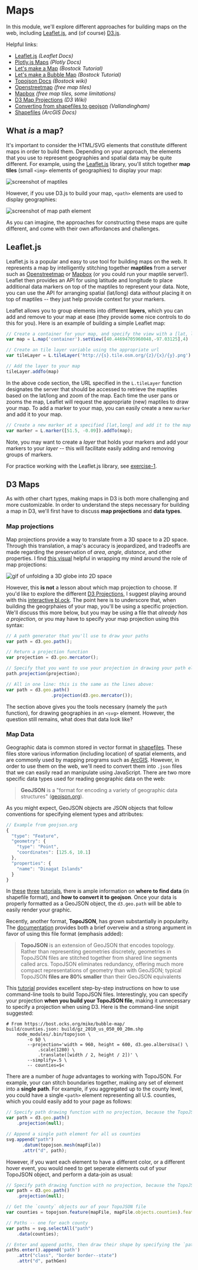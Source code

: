 # Maps

In this module, we'll explore different approaches for building maps on the web, including [Leaflet.js](http://leafletjs.com/), and (of course) [D3.js](https://d3js.org/).

Helpful links:

- [Leaflet.js](http://leafletjs.com/) _(Leaflet Docs)_
- [Plotly.js Maps](https://plot.ly/javascript/#maps) _(Plotly Docs)_
- [Let's make a Map](https://bost.ocks.org/mike/map/) _(Bostock Tutorial)_
- [Let's make a Bubble Map](https://bost.ocks.org/mike/bubble-map/) _(Bostock Tutorial)_
- [Topojson Docs](https://github.com/mbostock/topojson/wiki) _(Bostock wiki)_
- [Openstreetmap](https://www.openstreetmap.org) _(free map tiles)_
- [Mapbox](https://www.mapbox.com/) _(free map tiles, some limitations)_
- [D3 Map Projections](https://github.com/mbostock/d3/wiki/Geo-Projections) _(D3 Wiki)_
- [Converting from shapefiles to geojson](http://vallandingham.me/shapefile_to_geojson.html) _(Vallandingham)_
- [Shapefiles](https://doc.arcgis.com/en/arcgis-online/reference/shapefiles.htm) _(ArcGIS Docs)_

## What _is_ a map?
It's important to consider the HTML/SVG elements that constitute different maps in order to build them. Depending on your approach, the elements that you use to represent geographies and spatial data may be quite different. For example, using the [Leaflet.js](http://leafletjs.com/) library, you'll stitch together **map tiles** (small `<img>` elements of geographies) to display your map:

![screenshot of maptiles](imgs/map-tiles.png)

However, if you use D3.js to build your map, `<path>` elements are used to display geographies:

![screenshot of map path element](imgs/map-paths.png)

As you can imagine, the approaches for constructing these maps are quite different, and come with their own affordances and challenges.

## Leaflet.js
Leaflet.js is a popular and easy to use tool for building maps on the web. It represents a map by intelligently stitching together **maptiles** from a server such as [Openstreetmap](https://www.openstreetmap.org) or [Mapbox](https://www.mapbox.com/) (or you could run your maptile server!). Leaflet then provides an API for using latitude and longitude to place additional data markers on top of the maptiles to represent your data. Note, you can use the API for arranging spatial (lat/long) data _without_ placing it on top of maptiles -- they just help provide context for your markers.

Leaflet allows you to group elements into different **layers**, which you can add and remove to your map at ease (they provide some nice controls to do this for you). Here is an example of building a simple Leaflet map:

```javascript
// Create a container for your map, and specify the view with a [lat, long] array and a zoom level
var map = L.map('container').setView([40.44694705960048,-97.03125],4)

// Create an tile layer variable using the appropriate url
var tileLayer = L.tileLayer('http://{s}.tile.osm.org/{z}/{x}/{y}.png')

// Add the layer to your map
tileLayer.addTo(map)
```

In the above code section, the URL specified in the `L.tileLayer` function designates the server that should be accessed to retrieve the maptiles based on the lat/long and zoom of the map. Each time the user pans or zooms the map, Leaflet will request the appropriate (new) maptiles to draw your map. To add a marker to your map, you can easily create a new `marker` and add it to your map.

```javascript
// Create a new marker at a specified [lat,long] and add it to the map
var marker = L.marker([51.5, -0.09]).addTo(map);
```

Note, you may want to create a _layer_ that holds your markers and add your markers to your _layer_ -- this will facilitate easily adding and removing groups of markers.

For practice working with the Leaflet.js library, see [exercise-1](http://github.com/info474-s17/m17-maps/tree/master/exercise-1).


## D3 Maps
As with other chart types, making maps in D3 is both more challenging and more customizable. In order to understand the steps necessary for building a map in D3, we'll first have to discuss **map projections** and **data types**.

### Map projections
Map projections provide a way to translate from a 3D space to a 2D space. Through this translation, a map's accuracy is jeopardized, and tradeoffs are made regarding the preservation of _area_, _angle_, _distance_, and other properties. I find [this visual](http://bl.ocks.org/mbostock/5731632) helpful in wrapping my mind around the role of map projections:

![gif of unfolding a 3D globe into 2D space](imgs/projection.gif)

However, this **is not** a lesson about which map projection to choose. If you'd like to explore the different [D3 Projections](https://github.com/mbostock/d3/wiki/Geo-Projections), I suggest playing around with this [interactive bl.ock](http://bl.ocks.org/mbostock/3711652). The point here is to underscore that, when building the geogrphaies of your map, you'll be using a specific projection. We'll discuss this more below, but you may be using a file that _already has a projection_, or you may have to specify your map projection using this syntax:

```javascript
// A path generator that you'll use to draw your paths
var path = d3.geo.path();

// Return a projection function
var projection = d3.geo.mercator();

// Specify that you want to use your projection in drawing your path elements
path.projection(projection);

// All in one line: this is the same as the lines above:
var path = d3.geo.path()
                 .projection(d3.geo.mercator());

```

The section above gives you the tools necessary (namely the `path` function), for drawing geographies in an `<svg>` element. However, the question still remains, what does that data look like?

### Map Data
Geographic data is common stored in vector format in [shapefiles](https://doc.arcgis.com/en/arcgis-online/reference/shapefiles.htm). These files store various information (including location) of spatial elements, and are commonly used by mapping programs such as [ArcGIS](https://www.arcgis.com/features/). However, in order to use them on the web, we'll need to convert them into `.json` files that we can easily read an manipulate using JavaScript. There are two more specific data types used for reading geographic data on the web:

>**GeoJSON** is a "format for encoding a variety of geographic data structures" ([geojson.org](http://geojson.org/)).

As you might expect, GeoJSON objects are JSON objects that follow conventions for specifying element types and attributes:

```javascript
// Example from geojson.org
{
  "type": "Feature",
  "geometry": {
    "type": "Point",
    "coordinates": [125.6, 10.1]
  },
  "properties": {
    "name": "Dinagat Islands"
  }
}
```
In [these](https://bost.ocks.org/mike/map/) [three](https://bost.ocks.org/mike/bubble-map/) [tutorials](http://vallandingham.me/shapefile_to_geojson.html), there is ample information on **where to find data** (in shapefile format), and **how to convert it to geojson**. Once your data is properly formatted as a GeoJSON object, the `d3.geo.path` will be able to easily render your graphic.

Recently, another format, **TopoJSON**, has grown substantially in popularity. The [documentation](https://github.com/mbostock/topojson) provides both a brief overveiw and a strong argument in favor of using this file format (emphasis added):

> **TopoJSON** is an extension of GeoJSON that encodes topology. Rather than representing geometries discretely, geometries in TopoJSON files are stitched together from shared line segments called arcs. TopoJSON eliminates redundancy, offering much more compact representations of geometry than with GeoJSON; typical TopoJSON **files are 80% smaller** than their GeoJSON equivalents

This [tutorial](https://bost.ocks.org/mike/bubble-map/) provides excellent step-by-step instructions on how to use command-line tools to build TopoJSON files. Interestingly, you can specify your projection **when you build your TopoJSON file**, making it unnecessary to specify a projection when using D3. Here is the command-line snipit suggested:

```
# From https://bost.ocks.org/mike/bubble-map/
build/counties.json: build/gz_2010_us_050_00_20m.shp
	node_modules/.bin/topojson \
		-o $@ \
		--projection='width = 960, height = 600, d3.geo.albersUsa() \
			.scale(1280) \
			.translate([width / 2, height / 2])' \
		--simplify=.5 \
		-- counties=$<
```

There are a number of _huge_ advantages to working with TopoJSON. For example, your can stitch boundaries together, making any set of element into a **single path**. For example, if you aggregated up to the county level, you could have a single `<path>` element representing all U.S. counties, which you could easily add to your page as follows:

```javascript
// Specify path drawing function with no projection, because the TopoJSON file (mapFile) is already projected
var path = d3.geo.path()
    .projection(null);

// Append a single path element for all us counties
svg.append("path")
      .datum(topojson.mesh(mapFile))
      .attr("d", path);
```

However, if you want each element to have a different color, or a different hover event, you would need to get seperate elements out of your TopoJSON object, and perform a data-join as usual:

```javascript
// Specify path drawing function with no projection, because the TopoJSON file (mapFile) is already projected
var path = d3.geo.path()
    .projection(null);

// Get the `county` objects our of your TopoJSON file
var counties = topojson.feature(mapFile, mapFile.objects.counties).features

// Paths -- one for each county
var paths = svg.selectAll("path")
    .data(counties);

// Enter and append paths, then draw their shape by specifying the `pathGen` funciton for the `d` attribute
paths.enter().append('path')
    .attr("class", "border border--state")
    .attr("d", pathGen)
```
